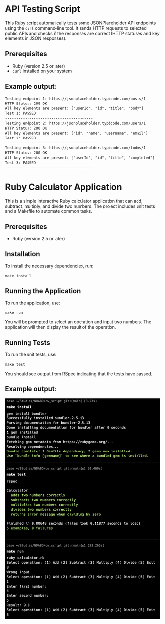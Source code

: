 # API Testing Script

This Ruby script automatically tests some JSONPlaceholder API endpoints using the `curl` command-line tool. It sends HTTP requests to selected public APIs and checks if the responses are correct (HTTP statuses and key elements in JSON responses).

## Prerequisites

- Ruby (version 2.5 or later)
- `curl` installed on your system

## Example output:

```
Testing endpoint 1: https://jsonplaceholder.typicode.com/posts/1
HTTP Status: 200 OK
All key elements are present: ["userId", "id", "title", "body"]
Test 1: PASSED
----------------------------------------
Testing endpoint 2: https://jsonplaceholder.typicode.com/users/1
HTTP Status: 200 OK
All key elements are present: ["id", "name", "username", "email"]
Test 2: PASSED
----------------------------------------
Testing endpoint 3: https://jsonplaceholder.typicode.com/todos/1
HTTP Status: 200 OK
All key elements are present: ["userId", "id", "title", "completed"]
Test 3: PASSED
----------------------------------------
```

# Ruby Calculator Application

This is a simple interactive Ruby calculator application that can add, subtract, multiply, and divide two numbers. The project includes unit tests and a Makefile to automate common tasks.

## Prerequisites

- Ruby (version 2.5 or later)

## Installation
To install the necessary dependencies, run:

`make install
`
## Running the Application
To run the application, use:

`make run`

You will be prompted to select an operation and input two numbers. The application will then display the result of the operation.

## Running Tests
To run the unit tests, use:

`make test`

You should see output from RSpec indicating that the tests have passed.

## Example output:

![screenshot](screenshot_makefile_usage.png)
